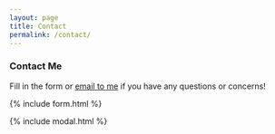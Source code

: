 ```yaml
---
layout: page
title: Contact
permalink: /contact/
---
```


### Contact Me

Fill in the form or [email to me](mailto:{{site.email}}) if you have any questions or concerns!

{% include form.html %}

{% include modal.html %}
